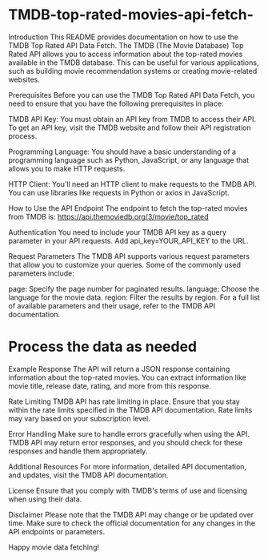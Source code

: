 # TMDB-top-rated-movies-api-fetch-
Introduction
This README provides documentation on how to use the TMDB Top Rated API Data Fetch. The TMDB (The Movie Database) Top Rated API allows you to access information about the top-rated movies available in the TMDB database. This can be useful for various applications, such as building movie recommendation systems or creating movie-related websites.

Prerequisites
Before you can use the TMDB Top Rated API Data Fetch, you need to ensure that you have the following prerequisites in place:

TMDB API Key: You must obtain an API key from TMDB to access their API. To get an API key, visit the TMDB website and follow their API registration process.

Programming Language: You should have a basic understanding of a programming language such as Python, JavaScript, or any language that allows you to make HTTP requests.

HTTP Client: You'll need an HTTP client to make requests to the TMDB API. You can use libraries like requests in Python or axios in JavaScript.

How to Use the API
Endpoint
The endpoint to fetch the top-rated movies from TMDB is: https://api.themoviedb.org/3/movie/top_rated

Authentication
You need to include your TMDB API key as a query parameter in your API requests. Add api_key=YOUR_API_KEY to the URL.

Request Parameters
The TMDB API supports various request parameters that allow you to customize your queries. Some of the commonly used parameters include:

page: Specify the page number for paginated results.
language: Choose the language for the movie data.
region: Filter the results by region.
For a full list of available parameters and their usage, refer to the TMDB API documentation.


# Process the data as needed
Example Response
The API will return a JSON response containing information about the top-rated movies. You can extract information like movie title, release date, rating, and more from this response.

Rate Limiting
TMDB API has rate limiting in place. Ensure that you stay within the rate limits specified in the TMDB API documentation. Rate limits may vary based on your subscription level.

Error Handling
Make sure to handle errors gracefully when using the API. TMDB API may return error responses, and you should check for these responses and handle them appropriately.

Additional Resources
For more information, detailed API documentation, and updates, visit the TMDB API documentation.

License
Ensure that you comply with TMDB's terms of use and licensing when using their data.

Disclaimer
Please note that the TMDB API may change or be updated over time. Make sure to check the official documentation for any changes in the API endpoints or parameters.

Happy movie data fetching!
